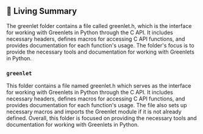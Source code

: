 

<!-- Living README Summary -->
## 🌳 Living Summary

The greenlet folder contains a file called greenlet.h, which is the interface for working with Greenlets in Python through the C API. It includes necessary headers, defines macros for accessing C API functions, and provides documentation for each function's usage. The folder's focus is to provide the necessary tools and documentation for working with Greenlets in Python.


### `greenlet`

This folder contains a file named greenlet.h which serves as the interface for working with Greenlets in Python through the C API. It includes necessary headers, defines macros for accessing C API functions, and provides documentation for each function's usage. The file also sets up necessary macros and imports the Greenlet module if it is not already defined. Overall, this folder is focused on providing the necessary tools and documentation for working with Greenlets in Python.

<!-- Living README Summary -->